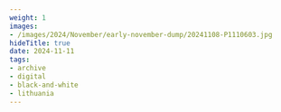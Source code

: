 ```yaml
---
weight: 1
images:
- /images/2024/November/early-november-dump/20241108-P1110603.jpg
hideTitle: true
date: 2024-11-11
tags:
- archive
- digital
- black-and-white
- lithuania
---
```


